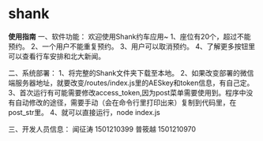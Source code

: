 # shank

******使用指南******
一、软件功能：
欢迎使用Shank约车应用~
1、座位有20个，超过不能预约。
2、一个用户不能重复预约。
3、用户可以取消预约。
4、了解更多按钮里可以查看行车安排和北大新闻。

二、系统部署：
1、将完整的Shank文件夹下载至本地。
2、如果改变部署的微信端服务器地址，就要改变/routes/index.js里的AESkey和token信息，有自己定。
3、首次运行有可能需要修改access_token,因为post菜单需要使用到。程序中没有自动修改的途径，需要手动（会在命令行里打印出来）复制到代码里，在post_str里。
4、就可以直接运行，node index.js

三、开发人员信息：
闻征涛 1501210399
普筱越 1501210970
